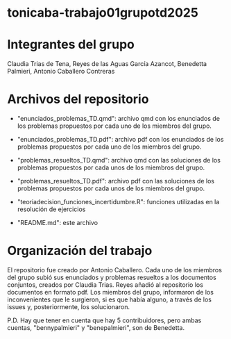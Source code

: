 # tonicaba-trabajo01grupotd2025

# Integrantes del grupo

Claudia Trias de Tena, Reyes de las Aguas García Azancot, Benedetta Palmieri, Antonio Caballero Contreras

# Archivos del repositorio

- "enunciados_problemas_TD.qmd": archivo qmd con los enunciados de los problemas 
propuestos por cada uno de los miembros del grupo.

- "enunciados_problemas_TD.pdf": archivo pdf con los enunciados de los problemas 
propuestos por cada uno de los miembros del grupo.

- "problemas_resueltos_TD.qmd": archivo qmd con las soluciones de los problemas 
propuestos por cada unos de los miembros del grupo.

- "problemas_resueltos_TD.pdf": archivo pdf con las soluciones de los problemas 
propuestos por cada unos de los miembros del grupo.

- "teoriadecision_funciones_incertidumbre.R": funciones utilizadas en la resolución de ejercicios

- "README.md": este archivo

# Organización del trabajo

El repositorio fue creado por Antonio Caballero. 
Cada uno de los miembros del grupo subió sus enunciados y problemas resueltos a los documentos conjuntos, creados por Claudia Trias. 
Reyes añadió al repositorio los documentos en formato pdf.
Los miembros del grupo, informaron de los inconvenientes que le surgieron, si es que había alguno, a través de los issues y, posteriormente, los solucionaron. 

P.D. Hay que tener en cuenta que hay 5 contribuidores, pero ambas cuentas, "bennypalmieri" y "benepalmieri", son de Benedetta.


